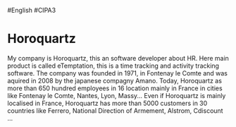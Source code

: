 #English #CIPA3 
# Horoquartz
My company is Horoquartz, this an software developer about HR. Here main product is called eTemptation, this is a time tracking and activity tracking software.
The company was founded in 1971, in Fontenay le Comte and was aquired in 2008 by the japanese compagny Amano.
Today, Horoquartz as more than 650 hundred employees in 16 location mainly in France in cities like  Fontenay le Comte, Nantes, Lyon, Massy...
Even if Horoquartz is mainly localised in France, Horoquartz has more than 5000 customers in 30 countries like Ferrero, National Direction of Armement, Alstrom, Cdiscount ...
